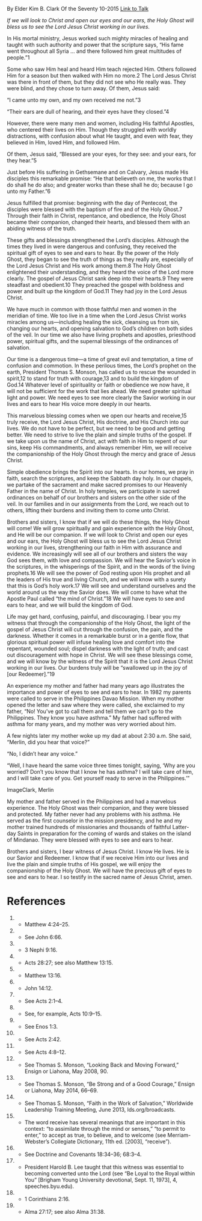 By Elder Kim B. Clark
Of the Seventy
10-2015
[Link to Talk](https://www.churchofjesuschrist.org/study/general-conference/2015/10/eyes-to-see-and-ears-to-hear?lang=eng)

_If we will look to Christ and open our eyes and our ears, the Holy Ghost will bless us to see the Lord Jesus Christ working in our lives._

In His mortal ministry, Jesus worked such mighty miracles of healing and taught with such authority and power that the scripture says, “His fame went throughout all Syria … and there followed him great multitudes of people.”1

Some who saw Him heal and heard Him teach rejected Him. Others followed Him for a season but then walked with Him no more.2 The Lord Jesus Christ was there in front of them, but they did not see who He really was. They were blind, and they chose to turn away. Of them, Jesus said:

“I came unto my own, and my own received me not.”3

“Their ears are dull of hearing, and their eyes have they closed.”4

However, there were many men and women, including His faithful Apostles, who centered their lives on Him. Though they struggled with worldly distractions, with confusion about what He taught, and even with fear, they believed in Him, loved Him, and followed Him.

Of them, Jesus said, “Blessed are your eyes, for they see: and your ears, for they hear.”5

Just before His suffering in Gethsemane and on Calvary, Jesus made His disciples this remarkable promise: “He that believeth on me, the works that I do shall he do also; and greater works than these shall he do; because I go unto my Father.”6

Jesus fulfilled that promise: beginning with the day of Pentecost, the disciples were blessed with the baptism of fire and of the Holy Ghost.7 Through their faith in Christ, repentance, and obedience, the Holy Ghost became their companion, changed their hearts, and blessed them with an abiding witness of the truth.

These gifts and blessings strengthened the Lord’s disciples. Although the times they lived in were dangerous and confusing, they received the spiritual gift of eyes to see and ears to hear. By the power of the Holy Ghost, they began to see the truth of things as they really are, especially of the Lord Jesus Christ and His work among them.8 The Holy Ghost enlightened their understanding, and they heard the voice of the Lord more clearly. The gospel of Jesus Christ sank deep into their hearts.9 They were steadfast and obedient.10 They preached the gospel with boldness and power and built up the kingdom of God.11 They had joy in the Lord Jesus Christ.

We have much in common with those faithful men and women in the meridian of time. We too live in a time when the Lord Jesus Christ works miracles among us—including healing the sick, cleansing us from sin, changing our hearts, and opening salvation to God’s children on both sides of the veil. In our time we also have living prophets and apostles, priesthood power, spiritual gifts, and the supernal blessings of the ordinances of salvation.

Our time is a dangerous time—a time of great evil and temptation, a time of confusion and commotion. In these perilous times, the Lord’s prophet on the earth, President Thomas S. Monson, has called us to rescue the wounded in spirit,12 to stand for truth with courage,13 and to build the kingdom of God.14 Whatever level of spirituality or faith or obedience we now have, it will not be sufficient for the work that lies ahead. We need greater spiritual light and power. We need eyes to see more clearly the Savior working in our lives and ears to hear His voice more deeply in our hearts.

This marvelous blessing comes when we open our hearts and receive,15 truly receive, the Lord Jesus Christ, His doctrine, and His Church into our lives. We do not have to be perfect, but we need to be good and getting better. We need to strive to live the plain and simple truths of the gospel. If we take upon us the name of Christ, act with faith in Him to repent of our sins, keep His commandments, and always remember Him, we will receive the companionship of the Holy Ghost through the mercy and grace of Jesus Christ.

Simple obedience brings the Spirit into our hearts. In our homes, we pray in faith, search the scriptures, and keep the Sabbath day holy. In our chapels, we partake of the sacrament and make sacred promises to our Heavenly Father in the name of Christ. In holy temples, we participate in sacred ordinances on behalf of our brothers and sisters on the other side of the veil. In our families and in our assignments from the Lord, we reach out to others, lifting their burdens and inviting them to come unto Christ.

Brothers and sisters, I know that if we will do these things, the Holy Ghost will come! We will grow spiritually and gain experience with the Holy Ghost, and He will be our companion. If we will look to Christ and open our eyes and our ears, the Holy Ghost will bless us to see the Lord Jesus Christ working in our lives, strengthening our faith in Him with assurance and evidence. We increasingly will see all of our brothers and sisters the way God sees them, with love and compassion. We will hear the Savior’s voice in the scriptures, in the whisperings of the Spirit, and in the words of the living prophets.16 We will see the power of God resting upon His prophet and all the leaders of His true and living Church, and we will know with a surety that this is God’s holy work.17 We will see and understand ourselves and the world around us the way the Savior does. We will come to have what the Apostle Paul called “the mind of Christ.”18 We will have eyes to see and ears to hear, and we will build the kingdom of God.

Life may get hard, confusing, painful, and discouraging. I bear you my witness that through the companionship of the Holy Ghost, the light of the gospel of Jesus Christ will cut through the confusion, the pain, and the darkness. Whether it comes in a remarkable burst or in a gentle flow, that glorious spiritual power will infuse healing love and comfort into the repentant, wounded soul; dispel darkness with the light of truth; and cast out discouragement with hope in Christ. We will see these blessings come, and we will know by the witness of the Spirit that it is the Lord Jesus Christ working in our lives. Our burdens truly will be “swallowed up in the joy of [our Redeemer].”19

An experience my mother and father had many years ago illustrates the importance and power of eyes to see and ears to hear. In 1982 my parents were called to serve in the Philippines Davao Mission. When my mother opened the letter and saw where they were called, she exclaimed to my father, “No! You’ve got to call them and tell them we can’t go to the Philippines. They know you have asthma.” My father had suffered with asthma for many years, and my mother was very worried about him.

A few nights later my mother woke up my dad at about 2:30 a.m. She said, “Merlin, did you hear that voice?”

“No, I didn’t hear any voice.”

“Well, I have heard the same voice three times tonight, saying, ‘Why are you worried? Don’t you know that I know he has asthma? I will take care of him, and I will take care of you. Get yourself ready to serve in the Philippines.’”

  ImageClark, Merlin

My mother and father served in the Philippines and had a marvelous experience. The Holy Ghost was their companion, and they were blessed and protected. My father never had any problems with his asthma. He served as the first counselor in the mission presidency, and he and my mother trained hundreds of missionaries and thousands of faithful Latter-day Saints in preparation for the coming of wards and stakes on the island of Mindanao. They were blessed with eyes to see and ears to hear.

Brothers and sisters, I bear witness of Jesus Christ. I know He lives. He is our Savior and Redeemer. I know that if we receive Him into our lives and live the plain and simple truths of His gospel, we will enjoy the companionship of the Holy Ghost. We will have the precious gift of eyes to see and ears to hear. I so testify in the sacred name of Jesus Christ, amen.

# References
1. - Matthew 4:24–25.
2. - See John 6:66.
3. - 3 Nephi 9:16.
4. - Acts 28:27; see also Matthew 13:15.
5. - Matthew 13:16.
6. - John 14:12.
7. - See Acts 2:1–4.
8. - See, for example, Acts 10:9–15.
9. - See Enos 1:3.
10. - See Acts 2:42.
11. - See Acts 4:8–12.
12. - See Thomas S. Monson, “Looking Back and Moving Forward,” Ensign or Liahona, May 2008, 90.
13. - See Thomas S. Monson, “Be Strong and of a Good Courage,” Ensign or Liahona, May 2014, 66–69.
14. - See Thomas S. Monson, “Faith in the Work of Salvation,” Worldwide Leadership Training Meeting, June 2013, lds.org/broadcasts.
15. - The word receive has several meanings that are important in this context: “to assimilate through the mind or senses,” “to permit to enter,” to accept as true, to believe, and to welcome (see Merriam-Webster’s Collegiate Dictionary, 11th ed. [2003], “receive”).
16. - See Doctrine and Covenants 18:34–36; 68:3–4.
17. - President Harold B. Lee taught that this witness was essential to becoming converted unto the Lord (see “Be Loyal to the Royal within You” [Brigham Young University devotional, Sept. 11, 1973], 4, speeches.byu.edu).
18. - 1 Corinthians 2:16.
19. - Alma 27:17; see also Alma 31:38.